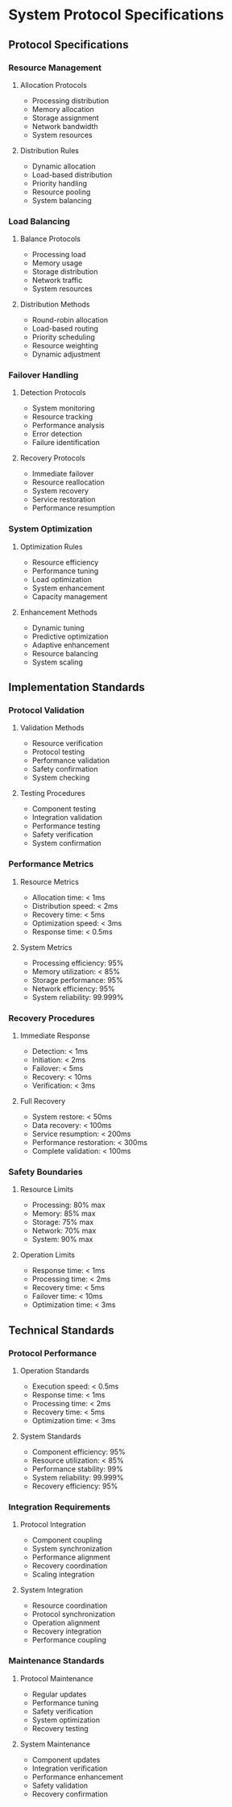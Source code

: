 # System Protocol Specifications

## Protocol Specifications

### Resource Management

1. Allocation Protocols
   - Processing distribution
   - Memory allocation
   - Storage assignment
   - Network bandwidth
   - System resources

2. Distribution Rules
   - Dynamic allocation
   - Load-based distribution
   - Priority handling
   - Resource pooling
   - System balancing

### Load Balancing

1. Balance Protocols
   - Processing load
   - Memory usage
   - Storage distribution
   - Network traffic
   - System resources

2. Distribution Methods
   - Round-robin allocation
   - Load-based routing
   - Priority scheduling
   - Resource weighting
   - Dynamic adjustment

### Failover Handling

1. Detection Protocols
   - System monitoring
   - Resource tracking
   - Performance analysis
   - Error detection
   - Failure identification

2. Recovery Protocols
   - Immediate failover
   - Resource reallocation
   - System recovery
   - Service restoration
   - Performance resumption

### System Optimization

1. Optimization Rules
   - Resource efficiency
   - Performance tuning
   - Load optimization
   - System enhancement
   - Capacity management

2. Enhancement Methods
   - Dynamic tuning
   - Predictive optimization
   - Adaptive enhancement
   - Resource balancing
   - System scaling

## Implementation Standards

### Protocol Validation

1. Validation Methods
   - Resource verification
   - Protocol testing
   - Performance validation
   - Safety confirmation
   - System checking

2. Testing Procedures
   - Component testing
   - Integration validation
   - Performance testing
   - Safety verification
   - System confirmation

### Performance Metrics

1. Resource Metrics
   - Allocation time: < 1ms
   - Distribution speed: < 2ms
   - Recovery time: < 5ms
   - Optimization speed: < 3ms
   - Response time: < 0.5ms

2. System Metrics
   - Processing efficiency: 95%
   - Memory utilization: < 85%
   - Storage performance: 95%
   - Network efficiency: 95%
   - System reliability: 99.999%

### Recovery Procedures

1. Immediate Response
   - Detection: < 1ms
   - Initiation: < 2ms
   - Failover: < 5ms
   - Recovery: < 10ms
   - Verification: < 3ms

2. Full Recovery
   - System restore: < 50ms
   - Data recovery: < 100ms
   - Service resumption: < 200ms
   - Performance restoration: < 300ms
   - Complete validation: < 100ms

### Safety Boundaries

1. Resource Limits
   - Processing: 80% max
   - Memory: 85% max
   - Storage: 75% max
   - Network: 70% max
   - System: 90% max

2. Operation Limits
   - Response time: < 1ms
   - Processing time: < 2ms
   - Recovery time: < 5ms
   - Failover time: < 10ms
   - Optimization time: < 3ms

## Technical Standards

### Protocol Performance

1. Operation Standards
   - Execution speed: < 0.5ms
   - Response time: < 1ms
   - Processing time: < 2ms
   - Recovery time: < 5ms
   - Optimization time: < 3ms

2. System Standards
   - Component efficiency: 95%
   - Resource utilization: < 85%
   - Performance stability: 99%
   - System reliability: 99.999%
   - Recovery efficiency: 95%

### Integration Requirements

1. Protocol Integration
   - Component coupling
   - System synchronization
   - Performance alignment
   - Recovery coordination
   - Scaling integration

2. System Integration
   - Resource coordination
   - Protocol synchronization
   - Operation alignment
   - Recovery integration
   - Performance coupling

### Maintenance Standards

1. Protocol Maintenance
   - Regular updates
   - Performance tuning
   - Safety verification
   - System optimization
   - Recovery testing

2. System Maintenance
   - Component updates
   - Integration verification
   - Performance enhancement
   - Safety validation
   - Recovery confirmation